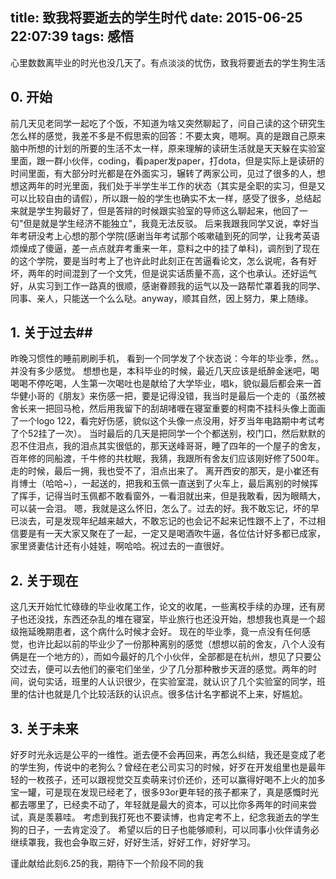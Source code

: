 title:  致我将要逝去的学生时代
date: 2015-06-25 22:07:39
tags: 感悟
---

心里数数离毕业的时光也没几天了。有点淡淡的忧伤，致我将要逝去的学生狗生活

<!--more-->

## 0. 开始
前几天见老同学一起吃了个饭，不知道为啥又突然聊起了，问自己读的这个研究生怎么样的感觉，我差不多是不假思索的回答：不要太爽，嗯啊。真的是跟自己原来脑中所想的计划的所要的生活不太一样，原来理解的读研生活就是天天躲在实验室里面，跟一群小伙伴，coding，看paper发paper，打dota，但是实际上是读研的时间里面，有大部分时光都是在外面实习，辗转了两家公司，见过了很多的人，想想这两年的时光里面，我们处于半学生半工作的状态（其实是全职的实习，但是又可以比较自由的请假），所以跟一般的学生也确实不太一样，感受了很多，总结起来就是学生狗最好了，但是答辩的时候跟实验室的导师这么聊起来，他回了一句"但是就是学生经济不能独立"，我竟无法反驳。
后来我跟我同学又说，幸好当年考研没考上心想的那个学院(感谢当年考试那个咳嗽磕到死的同学，让我考英语烦燥成了傻逼，差一点点就弃考重来一年，意料之中的挂了单科)，调剂到了现在的这个学院，要是当时考上了也许此时此刻正在苦逼看论文，怎么说呢，各有好坏，两年的时间混到了一个文凭，但是说实话质量不高，这个也承认。还好运气好，从实习到工作一路真的很顺，感谢眷顾我的运气以及一路帮忙罩着我的同学、同事、亲人，只能送一个么么哒。anyway，顺其自然，因上努力，果上随缘。

## 1. 关于过去##
昨晚习惯性的睡前刷刷手机， 看到一个同学发了个状态说：今年的毕业季，然。。并没有多少感觉。
想想也是，本科毕业的时候，最近几天应该是纸醉金迷吧，喝喝喝不停吃喝，人生第一次喝吐也是献给了大学毕业，唱k，貌似最后都会来一首华健小哥的《朋友》来伤感一把，要是记得没错，我当时是最后一个走的（虽然被舍长来一把回马枪，然后用我留下的刮胡啫喱在寝室重要的柯南不挂科头像上面画了一个logo 122，看完好伤感，貌似这个头像一点没用，好歹当年电路期中考试考了个52挂了一次）。
当时最后的几天是把同学一个个都送别，校门口，然后默默的忍不住泪点，我的泪点其实很低的，那天送峰哥哥，睡了四年的一个屋子的舍友，百年修的同船渡，千牛修的共枕眠，我猜，我跟所有舍友们应该刚好修了500年。走的时候，最后一拥，我也受不了，泪点出来了。
离开西安的那天，是小崔还有肖博士（哈哈~），一起送的，把我和玉佩一直送到了火车上，最后离别的时候挥了挥手，记得当时玉佩都不敢看窗外，一看泪就出来，但是我敢看，因为眼睛大，可以装一会泪。
嗯，我就是这么怀旧，怎么了。过去的好。我不敢忘记，坏的早已淡去，可是发现年纪越来越大，不敢忘记的也会记不起来记性跟不上了，不过相信要是有一天大家又聚在了一起，一定又是喝酒吹牛逼，各位估计好多都已成家，家里贤妻估计还有小娃娃，啊哈哈。祝过去的一直很好。

## 2. 关于现在
这几天开始忙忙碌碌的毕业收尾工作，论文的收尾，一些离校手续的办理，还有房子也还没找，东西还杂乱的堆在寝室，毕业旅行也还没开始，想想我也真是一个超级拖延晚期患者，这个病什么时候才会好。
现在的毕业季，竟一点没有任何感觉，也许比起以前的毕业少了一份那种离别的感觉（想想以前的舍友，八个人没有俩是在一个地方的），而如今最好的几个小伙伴，全部都是在杭州，想见了只要公交过去，便可以去他们的豪宅们坐坐，少了几分那种散步天涯的感觉。两年的时间，说句实话，班里的人认识很少，在实验室混，就认识了几个实验室的同学，班里的估计也就是几个比较活跃的认识点。很多估计名字都说不上来，好尴尬。

## 3. 关于未来
好歹时光永远是公平的一维性。逝去便不会再回来，再怎么纠结，我还是变成了老的学生狗，传说中的老狗么？曾经在老公司实习的时候，好歹在开发组里也是最年轻的一枚孩子，还可以跟视觉交互卖萌来讨价还价，还可以赢得好喝不上火的加多宝一罐，可是现在发现已经老了，很多93or更年轻的孩子都来了，真是感慨时光都去哪里了，已经卖不动了，年轻就是最大的资本，可以比你多两年的时间来尝试，真是羡慕哇。
考虑到我打死也不要读博，也肯定考不上，纪念我逝去的学生狗的日子，一去肯定没了。
希望以后的日子也能够顺利，可以同事小伙伴请务必继续罩我，我也会争取三好，好好生活，好好工作，好好学习。


谨此献给此刻6.25的我，期待下一个阶段不同的我
